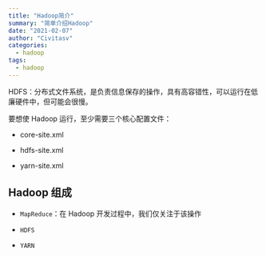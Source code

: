 ```yaml
---
title: "Hadoop简介"
summary: "简单介绍Hadoop"
date: "2021-02-07"
author: "Civitasv"
categories:
  - hadoop
tags:
  - hadoop
---
```


HDFS：分布式文件系统，是负责信息保存的操作，具有高容错性，可以运行在低廉硬件中，但可能会很慢。

要想使 Hadoop 运行，至少需要三个核心配置文件：

- core-site.xml

- hdfs-site.xml

- yarn-site.xml

## Hadoop 组成

- `MapReduce`：在 Hadoop 开发过程中，我们仅关注于该操作

- `HDFS`

- `YARN`
